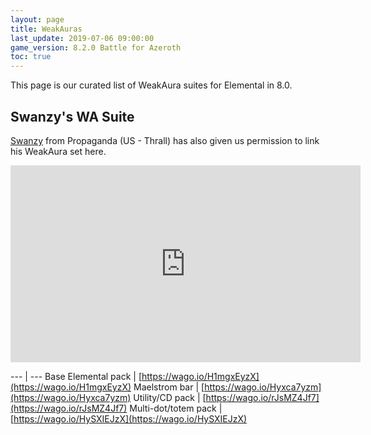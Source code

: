 ```yaml
---
layout: page
title: WeakAuras
last_update: 2019-07-06 09:00:00
game_version: 8.2.0 Battle for Azeroth
toc: true
---
```


This page is our curated list of WeakAura suites for Elemental in 8.0.


## Swanzy's WA Suite

<a href="https://worldofwarcraft.com/en-us/character/thrall/swanzy">Swanzy</a> from Propaganda (US - Thrall) has also given us permission to link his WeakAura set here.

<iframe width="560" height="315" src="https://www.youtube.com/embed/hU9jesyOISw?rel=0" frameborder="0" allow="autoplay; encrypted-media" allowfullscreen></iframe>

--- | ---
Base Elemental pack | [https://wago.io/H1mgxEyzX](https://wago.io/H1mgxEyzX)
Maelstrom bar | [https://wago.io/Hyxca7yzm](https://wago.io/Hyxca7yzm)
Utility/CD pack | [https://wago.io/rJsMZ4Jf7](https://wago.io/rJsMZ4Jf7)
Multi-dot/totem pack | [https://wago.io/HySXIEJzX](https://wago.io/HySXIEJzX)
